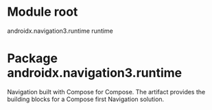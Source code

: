 # Module root

androidx.navigation3.runtime runtime

# Package androidx.navigation3.runtime

Navigation built with Compose for Compose. The artifact provides the building blocks for a Compose first Navigation solution.
